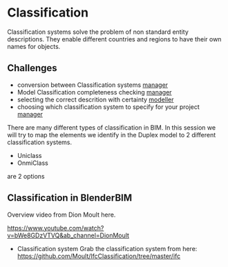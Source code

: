 # Classification

Classification systems solve the problem of non standard entity descriptions. They enable different countries and regions to have their own names for objects.

## Challenges
* conversion between Classification systems [manager]
* Model Classification completeness checking  [manager]
* selecting the correct descrition with certainty [modeller]
* choosing which classification system to specify for your project [manager]

There are many different types of classification in BIM. In this session we will try to map the elements we identify in the Duplex model to 2 different classification systems.

* Uniclass
* OnmiClass 

are 2 options

## Classification in BlenderBIM

Overview video from Dion Moult here.

<https://www.youtube.com/watch?v=bWe8GDzVTVQ&ab_channel=DionMoult>

- Classification system
Grab the classification system from here: <https://github.com/Moult/IfcClassification/tree/master/ifc>





[manager]: /41934/Roles/Manager
[modeller]: /41934/Roles/Modeller
